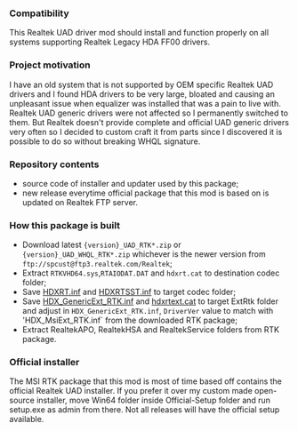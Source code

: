 ### Compatibility
This Realtek UAD driver mod should install and function properly on all systems supporting Realtek Legacy HDA FF00 drivers.
### Project motivation
I have an old system that is not supported by OEM specific Realtek UAD drivers and I found HDA drivers to be very large, bloated and causing an unpleasant issue when equalizer was installed that was a pain to live with. Realtek UAD generic drivers were not affected so I permanently switched to them. But Realtek doesn't provide complete and official UAD generic drivers very often so I decided to custom craft it from parts since I discovered it is possible to do so without breaking WHQL signature.
### Repository contents
- source code of installer and updater used by this package;
- new release everytime official package that this mod is based on is updated on Realtek FTP server.
### How this package is built
- Download latest `{version}_UAD_RTK*.zip` or  `{version}_UAD_WHQL_RTK*.zip` whichever is the newer version from `ftp://spcust@ftp3.realtek.com/Realtek`;
- Extract `RTKVHD64.sys`,`RTAIODAT.DAT` and `hdxrt.cat` to destination codec folder;
- Save [HDXRT.inf](https://raw.githubusercontent.com/alanfox2000/realtek-universal-audio-driver/master/UAD/Realtek/Codec_8787.1/HDXRT.inf) and [HDXRTSST.inf](https://raw.githubusercontent.com/alanfox2000/realtek-universal-audio-driver/master/UAD/Realtek/Codec_8787.1/HDXRTSST.inf) to target codec folder;
- Save [HDX_GenericExt_RTK.inf](https://raw.githubusercontent.com/alanfox2000/realtek-universal-audio-driver/master/UAD/Realtek/ExtRtk_8787.1/HDX_GenericExt_RTK.inf) and [hdxrtext.cat](https://raw.githubusercontent.com/alanfox2000/realtek-universal-audio-driver/master/UAD/Realtek/ExtRtk_8787.1/hdxrtext.cat) to target ExtRtk folder and adjust in `HDX_GenericExt_RTK.inf`, `DriverVer` value to match with 'HDX_MsiExt_RTK.inf` from the downloaded RTK package;
- Extract RealtekAPO, RealtekHSA and RealtekService folders from RTK package.
### Official installer
The MSI RTK package that this mod is most of time based off contains the official Realtek UAD installer. If you prefer it over my custom made open-source installer, move Win64 folder inside Official-Setup folder and run setup.exe as admin from there. Not all releases will have the official setup available.